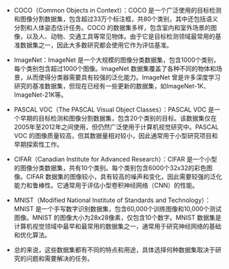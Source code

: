 * COCO（Common Objects in Context）：COCO 是一个广泛使用的目标检测和图像分割数据集，包含超过33万个标注框，共80个类别，其中还包括语义分割和人体姿态估计任务。COCO 的数据集多样，包含室内和室外场景的图像，以及人、动物、交通工具等常见物体。由于它是目标检测领域最常用的基准数据集之一，因此大多数研究都会使用它作为评估基准。

* ImageNet：ImageNet 是一个大规模的图像分类数据集，包含1000个类别，每个类别包含超过1000个图像。ImageNet 数据集覆盖了各种不同的物体和场景，从而使得分类器需要具有较强的泛化能力。ImageNet 曾是许多深度学习研究的基准数据集，但现在已经有一些更新的数据集，如ImageNet-1K、ImageNet-21K等。

* PASCAL VOC（The PASCAL Visual Object Classes）：PASCAL VOC 是一个早期的目标检测和图像分割数据集，包含20个类别的目标。该数据集仅在2005年至2012年之间使用，但仍然广泛使用于计算机视觉研究中。PASCAL VOC 的图像质量较高，但其数据量相对较小，因此通常用于小型研究项目和早期探索性工作。

* CIFAR（Canadian Institute for Advanced Research）：CIFAR 是一个小型的图像分类数据集，共有10个类别。每个类别包含6000个32x32的彩色图像。CIFAR 数据集的图像较小，具有较高的噪声和变化，因此需要较强的泛化能力和鲁棒性。它通常用于评估小型卷积神经网络（CNN）的性能。

* MNIST（Modified National Institute of Standards and Technology）：MNIST 是一个手写数字识别数据集，包含60,000个训练图像和10,000个测试图像。MNIST 的图像大小为28x28像素，仅包含10个数字。MNIST 数据集是计算机视觉领域中最早和最常用的数据集之一，通常用于研究神经网络的基础和优化算法。

* 总的来说，这些数据集都有不同的特点和用途，具体选择何种数据集取决于研究的问题和需要解决的任务。
